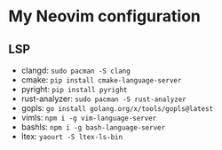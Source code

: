 # My Neovim configuration 

## LSP

- clangd: `sudo pacman -S clang`
- cmake: `pip install cmake-language-server` 
- pyright: `pip install pyright`
- rust-analyzer: `sudo pacman -S rust-analyzer`
- gopls: `go install golang.org/x/tools/gopls@latest`
- vimls: `npm i -g vim-language-server`
- bashls: `npm i -g bash-language-server`
- ltex: `yaourt -S ltex-ls-bin`
